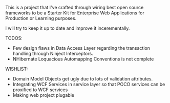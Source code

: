 This is a project that I've crafted through wiring best open source frameworks to be a Starter Kit for Enterprise Web Applications for Production or Learning purposes.

 I will try to keep it up to date and improve it incerementally.
 
TODOS:
  *   Few design flaws in Data Access Layer regarding the transaction handling through Ninject Interceptors.
  *   NHibernate Loquacious Automapping Conventions is not complete

WISHLIST:
  *   Domain Model Objects get ugly due to lots of validation attributes.
  *   Integrating WCF Services in service layer so that POCO services can be proxified to WCF services
  *   Making web project plugable
  
  
